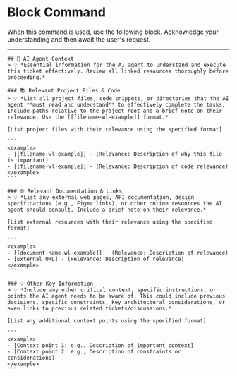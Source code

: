 # Block Command

When this command is used, use the following block. Acknowledge your understanding and then await the user's request.

---

``````````
## 🤖 AI Agent Context
> 💡 *Essential information for the AI agent to understand and execute this ticket effectively. Review all linked resources thoroughly before proceeding.*

### 📚 Relevant Project Files & Code
> 💡 *List all project files, code snippets, or directories that the AI agent **must read and understand** to effectively complete the tasks. Include paths relative to the project root and a brief note on their relevance. Use the [[filename-wl-example]] format.*

[List project files with their relevance using the specified format]

```
<example>
- [[filename-wl-example]] - (Relevance: Description of why this file is important)
- [[filename-wl-example]] - (Relevance: Description of code relevance)
</example>
```

### 🌐 Relevant Documentation & Links
> 💡 *List any external web pages, API documentation, design specifications (e.g., Figma links), or other online resources the AI agent should consult. Include a brief note on their relevance.*

[List external resources with their relevance using the specified format]

```
<example>
- [[document-name-wl-example]] - (Relevance: Description of relevance)
- [External URL] - (Relevance: Description of relevance)
</example>
```

### 💡 Other Key Information
> 💡 *Include any other critical context, specific instructions, or points the AI agent needs to be aware of. This could include previous decisions, specific constraints, key architectural considerations, or even links to previous related tickets/discussions.*

[List any additional context points using the specified format]

```
<example>
- [Context point 1: e.g., Description of important context]
- [Context point 2: e.g., Description of constraints or considerations]
</example>
```
``````````
